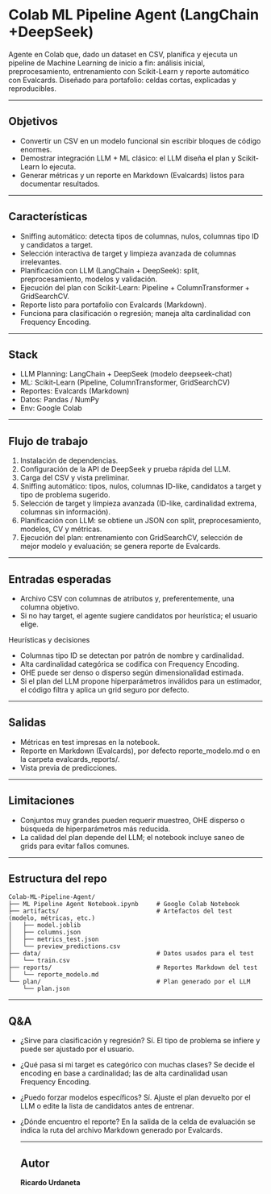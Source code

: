 # Colab ML Pipeline Agent (LangChain +DeepSeek)

Agente en Colab que, dado un dataset en CSV, planifica y ejecuta un pipeline de Machine Learning de inicio a fin: análisis inicial, preprocesamiento, entrenamiento con Scikit-Learn y reporte automático con Evalcards. Diseñado para portafolio: celdas cortas, explicadas y reproducibles.

-------------------------------------------------------------------------------
Objetivos
-------------------------------------------------------------------------------
- Convertir un CSV en un modelo funcional sin escribir bloques de código enormes.
- Demostrar integración LLM + ML clásico: el LLM diseña el plan y Scikit-Learn lo ejecuta.
- Generar métricas y un reporte en Markdown (Evalcards) listos para documentar resultados.

-------------------------------------------------------------------------------
Características 
-------------------------------------------------------------------------------
- Sniffing automático: detecta tipos de columnas, nulos, columnas tipo ID y candidatos a target.
- Selección interactiva de target y limpieza avanzada de columnas irrelevantes.
- Planificación con LLM (LangChain + DeepSeek): split, preprocesamiento, modelos y validación.
- Ejecución del plan con Scikit-Learn: Pipeline + ColumnTransformer + GridSearchCV.
- Reporte listo para portafolio con Evalcards (Markdown).
- Funciona para clasificación o regresión; maneja alta cardinalidad con Frequency Encoding.

-------------------------------------------------------------------------------
Stack
-------------------------------------------------------------------------------
- LLM Planning: LangChain + DeepSeek (modelo deepseek-chat)
- ML: Scikit-Learn (Pipeline, ColumnTransformer, GridSearchCV)
- Reportes: Evalcards (Markdown)
- Datos: Pandas / NumPy
- Env: Google Colab

-------------------------------------------------------------------------------
Flujo de trabajo
-------------------------------------------------------------------------------
1. Instalación de dependencias.
2. Configuración de la API de DeepSeek y prueba rápida del LLM.
3. Carga del CSV y vista preliminar.
4. Sniffing automático: tipos, nulos, columnas ID-like, candidatos a target y tipo de problema sugerido.
5. Selección de target y limpieza avanzada (ID-like, cardinalidad extrema, columnas sin información).
6. Planificación con LLM: se obtiene un JSON con split, preprocesamiento, modelos, CV y métricas.
7. Ejecución del plan: entrenamiento con GridSearchCV, selección de mejor modelo y evaluación; se genera reporte de Evalcards.

-------------------------------------------------------------------------------
Entradas esperadas
-------------------------------------------------------------------------------
- Archivo CSV con columnas de atributos y, preferentemente, una columna objetivo.
- Si no hay target, el agente sugiere candidatos por heurística; el usuario elige.

Heurísticas y decisiones
- Columnas tipo ID se detectan por patrón de nombre y cardinalidad.
- Alta cardinalidad categórica se codifica con Frequency Encoding.
- OHE puede ser denso o disperso según dimensionalidad estimada.
- Si el plan del LLM propone hiperparámetros inválidos para un estimador, el código filtra y aplica un grid seguro por defecto.

-------------------------------------------------------------------------------
Salidas
-------------------------------------------------------------------------------
- Métricas en test impresas en la notebook.
- Reporte en Markdown (Evalcards), por defecto reporte_modelo.md o en la carpeta evalcards_reports/.
- Vista previa de predicciones.

-------------------------------------------------------------------------------
Limitaciones
-------------------------------------------------------------------------------
- Conjuntos muy grandes pueden requerir muestreo, OHE disperso o búsqueda de hiperparámetros más reducida.
- La calidad del plan depende del LLM; el notebook incluye saneo de grids para evitar fallos comunes.

-------------------------------------------------------------------------------
Estructura del repo
-------------------------------------------------------------------------------
```
Colab-ML-Pipeline-Agent/
├── ML Pipeline Agent Notebook.ipynb     # Google Colab Notebook
├── artifacts/                           # Artefactos del test (modelo, métricas, etc.)
│   ├── model.joblib
│   ├── columns.json
│   ├── metrics_test.json
│   └── preview_predictions.csv
├── data/                                # Datos usados para el test
│   └── train.csv
├── reports/                             # Reportes Markdown del test
│   └── reporte_modelo.md
└── plan/                                # Plan generado por el LLM
    └── plan.json
```

-------------------------------------------------------------------------------
Q&A
-------------------------------------------------------------------------------
- ¿Sirve para clasificación y regresión?
  Sí. El tipo de problema se infiere y puede ser ajustado por el usuario.

- ¿Qué pasa si mi target es categórico con muchas clases?
  Se decide el encoding en base a cardinalidad; las de alta cardinalidad usan Frequency Encoding.

- ¿Puedo forzar modelos específicos?
  Sí. Ajuste el plan devuelto por el LLM o edite la lista de candidatos antes de entrenar.

- ¿Dónde encuentro el reporte?
  En la salida de la celda de evaluación se indica la ruta del archivo Markdown generado por Evalcards.

  -------------------------------------------------------------------------------
  Autor
  -------------------------------------------------------------------------------
  **Ricardo Urdaneta**
